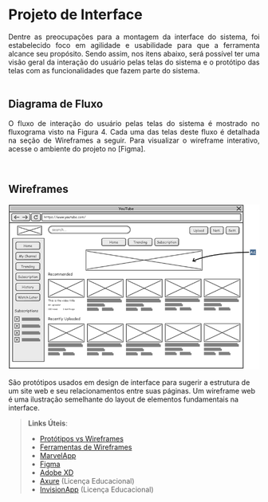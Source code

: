 
# Projeto de Interface

<div align="justify"> Dentre as preocupações para a montagem da interface do sistema, foi estabelecido foco em agilidade e usabilidade para que a ferramenta alcance seu propósito. Sendo assim, nos itens abaixo, será possível ter uma visão geral da interação do usuário pelas telas do sistema e o protótipo das telas com as funcionalidades que fazem parte do sistema.
  </div><br>

## Diagrama de Fluxo

<div align="justify"> 

  O fluxo de interação do usuário pelas telas do sistema é mostrado no fluxograma visto na Figura 4. Cada uma das telas deste fluxo é detalhada na seção de Wireframes a seguir. Para visualizar o wireframe interativo, acesse o ambiente do projeto no
[Figma].
  
 </div><br>

## Wireframes

![Exemplo de Wireframe](img/wireframe-example.png)

São protótipos usados em design de interface para sugerir a estrutura de um site web e seu relacionamentos entre suas páginas. Um wireframe web é uma ilustração semelhante do layout de elementos fundamentais na interface.
 
> **Links Úteis**:
> - [Protótipos vs Wireframes](https://www.nngroup.com/videos/prototypes-vs-wireframes-ux-projects/)
> - [Ferramentas de Wireframes](https://rockcontent.com/blog/wireframes/)
> - [MarvelApp](https://marvelapp.com/developers/documentation/tutorials/)
> - [Figma](https://www.figma.com/)
> - [Adobe XD](https://www.adobe.com/br/products/xd.html#scroll)
> - [Axure](https://www.axure.com/edu) (Licença Educacional)
> - [InvisionApp](https://www.invisionapp.com/) (Licença Educacional)
